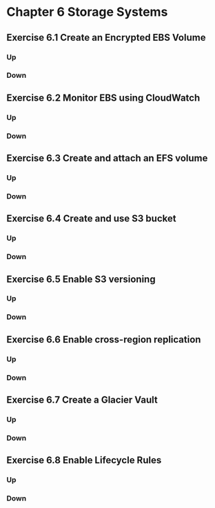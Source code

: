 # Chapter 6 Storage Systems

## Exercise 6.1 Create an Encrypted EBS Volume
### Up

### Down

## Exercise 6.2 Monitor EBS using CloudWatch
### Up

### Down

## Exercise 6.3 Create and attach an EFS volume
### Up

### Down

## Exercise 6.4 Create and use S3 bucket
### Up

### Down

## Exercise 6.5 Enable S3 versioning
### Up

### Down

## Exercise 6.6 Enable cross-region replication
### Up

### Down

## Exercise 6.7 Create a Glacier Vault
### Up

### Down

## Exercise 6.8 Enable Lifecycle Rules
### Up

### Down

